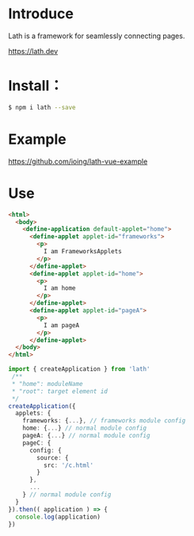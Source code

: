 # Introduce

Lath is a framework for seamlessly connecting pages.

https://lath.dev

# Install：

```bash
$ npm i lath --save
```

# Example
https://github.com/ioing/lath-vue-example

# Use

```html
<html>
  <body>
    <define-application default-applet="home">
      <define-applet applet-id="frameworks">
        <p>
          I am FrameworksApplets
        </p>
      </define-applet>
      <define-applet applet-id="home">
        <p>
          I am home
        </p>
      </define-applet>
      <define-applet applet-id="pageA">
        <p>
          I am pageA
        </p>
      </define-applet>
  </body>
</html>
```

```ts
import { createApplication } from 'lath'
 /**
 * "home": moduleName
 * "root": target element id
 */
createApplication({
  applets: {
    frameworks: {...}, // frameworks module config
    home: {...} // normal module config
    pageA: {...} // normal module config
    pageC: {
      config: {
        source: {
          src: '/c.html'
        }
      },
      ...
    } // normal module config
  }
}).then(( application ) => {
  console.log(application)
})
```
